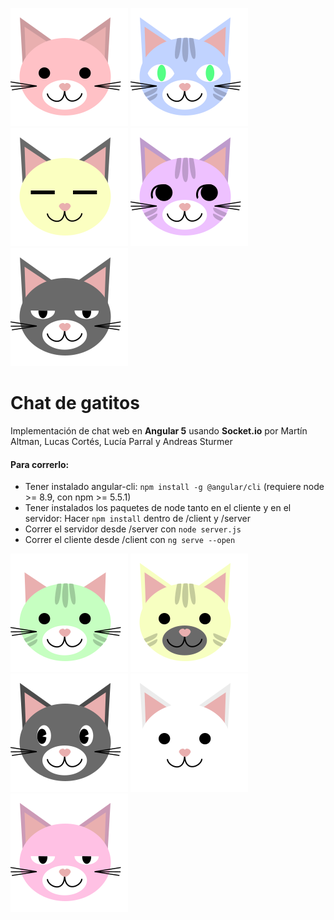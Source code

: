 ![](client/src/assets/cats/cat0.svg) ![](client/src/assets/cats/cat3.svg)
![](client/src/assets/cats/cat18.svg)
![](client/src/assets/cats/cat5.svg)
![](client/src/assets/cats/cat23.svg)

# Chat de gatitos

Implementación de chat web en __Angular 5__ usando __Socket.io__ por Martín Altman, Lucas Cortés, Lucía Parral y Andreas Sturmer  

#### Para correrlo:
- Tener instalado angular-cli: `npm install -g @angular/cli` (requiere node >= 8.9, con npm >= 5.5.1)
- Tener instalados los paquetes de node tanto en el cliente y en el servidor: Hacer `npm install` dentro de /client y /server
- Correr el servidor desde /server con `node server.js`
- Correr el cliente desde /client con `ng serve --open`

![](client/src/assets/cats/cat40.svg) ![](client/src/assets/cats/cat41.svg)
![](client/src/assets/cats/cat42.svg)
![](client/src/assets/cats/cat59.svg)
![](client/src/assets/cats/cat47.svg)
